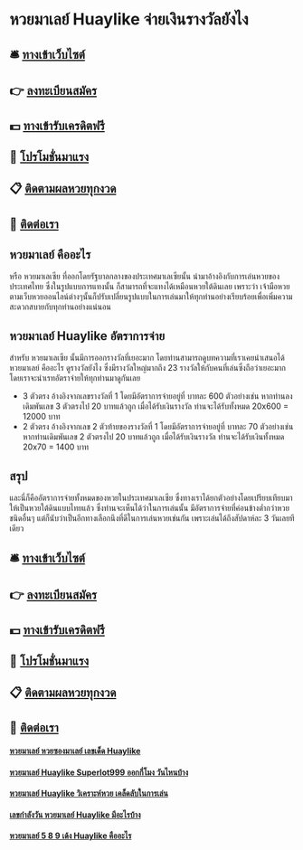# หวยมาเลย์ Huaylike จ่ายเงินรางวัลยังไง

## 🛎 [ทางเข้าเว็บไซต์](https://bit.ly/3eWwviW)
## 👉 [ลงทะเบียนสมัคร](https://bit.ly/3eWwviW)
## 💵 [ทางเข้ารับเครดิตฟรี](https://bit.ly/3RUT0mQ)
## 👑 [โปรโมชั่นมาแรง](https://bit.ly/3RUT0mQ)
## 📋 [ติดตามผลหวยทุกงวด](https://bit.ly/3RUT0mQ)
## 📱 [ติดต่อเรา](https://bit.ly/3RUT0mQ)

## หวยมาเลย์ คืออะไร
หรือ หวยมาเลเซีย ที่ออกโดยรัฐบาลกลางของประเทศมาเลเซียนั้น นำมาอ้างอิงกับการเล่นหวยของประเทศไทย ซึ่งในรูปแบบการแทงนั้น ก็สามารถที่จะแทงได้เหมือนหวยใต้ดินเลย เพราะว่า เจ้ามือหวยตามเว็บหวยออนไลน์ต่างๆนั้นก็ปรับเปลี่ยนรูปแบบในการเล่นมาให้ทุกท่านอย่างเรียบร้อยเพื่อเพิ่มความสะดวกสบายกับทุกท่านอย่างแน่นอน

## หวยมาเลย์ Huaylike อัตราการจ่าย
สำหรับ หวยมาเลเซีย นั้นมีการออกรางวัลที่เยอะมาก โดยท่านสามารถดูบทความที่เราเคยนำเสนอได้ หวยมาเลย์ คืออะไร ดูรางวัลยังไง ซึ่งมีรางวัลใหญ่มากถึง 23 รางวัลให้กับคนที่เล่นซึ่งถือว่าเยอะมาก โดยเราจะนำเรทอัตราจ่ายให้ทุกท่านมาดูกันเลย
- 3 ตัวตรง อ้างอิงจากเลขรางวัลที่ 1 โดยมีอัตราการจ่ายอยู่ที่ บาทละ 600 ตัวอย่างเช่น หากท่านลงเดิมพันเลข 3 ตัวตรงไป 20 บาทแล้วถูก เมื่อได้รับเงินรางวัล ท่านจะได้รับทั้งหมด 20x600  = 12000 บาท
- 2 ตัวตรง อ้างอิงจากเลข 2 ตัวท้ายของรางวัลที่ 1 โดยมีอัตราการจ่ายอยู่ที่ บาทละ 70 ตัวอย่างเช่น หากท่านเดิมพันเลข 2 ตัวตรงไป 20 บาทแล้วถูก เมื่อได้รับเงินรางวัล ท่านจะได้รับเงินทั้งหมด 20x70 = 1400 บาท 

## สรุป
และนี่ก็คืออัตราการจ่ายทั้งหมดของหวยในประเทศมาเลเซีย ซึ่งทางเราได้ยกตัวอย่างโดยเปรียบเทียบมาให้เป็นหวยใต้ดินแบบไทยแล้ว ซึ่งท่านจะเห็นได้ว่าในการเล่นนั้น มีอัตราการจ่ายที่ค่อนข้างต่ำกว่าหวยชนิดอื่นๆ แต่ก็นับว่าเป็นอีกทางเลือกนึงที่ดีในการเล่นหวยเช่นกัน เพราะเล่นได้ถึงสัปดาห์ละ 3 วันเลยทีเดียว

## 🛎 [ทางเข้าเว็บไซต์](https://bit.ly/3eWwviW)
## 👉 [ลงทะเบียนสมัคร](https://bit.ly/3eWwviW)
## 💵 [ทางเข้ารับเครดิตฟรี](https://bit.ly/3RUT0mQ)
## 👑 [โปรโมชั่นมาแรง](https://bit.ly/3RUT0mQ)
## 📋 [ติดตามผลหวยทุกงวด](https://bit.ly/3RUT0mQ)
## 📱 [ติดต่อเรา](https://bit.ly/3RUT0mQ)

#### [หวยมาเลย์ หวยซองมาเลย์ เลขเด็ด Huaylike](https://atom.io/themes/หวยมาเลย์%20หวยซองมาเลย์%20เลขเด็ด%20Huaylike)
#### [หวยมาเลย์ Huaylike Superlot999 ออกกี่โมง วันไหนบ้าง](https://atom.io/themes/หวยมาเลย์%20Huaylike%20Superlot999%20ออกกี่โมง%20วันไหนบ้าง)
#### [หวยมาเลย์ Huaylike วิเคราะห์หวย เคล็ดลับในการเล่น](https://atom.io/themes/หวยมาเลย์%20Huaylike%20วิเคราะห์หวย%20เคล็ดลับในการเล่น)
#### [เลขกำลังวัน หวยมาเลย์ Huaylike มีอะไรบ้าง](https://atom.io/themes/เลขกำลังวัน%20หวยมาเลย์%20Huaylike%20มีอะไรบ้าง)
#### [หวยมาเลย์ 5 8 9 เด้ง Huaylike คืออะไร](https://atom.io/themes/หวยมาเลย์%205%208%209%20เด้ง%20Huaylike%20คืออะไร)